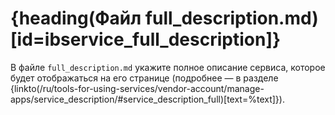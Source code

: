 # {heading(Файл full_description.md)[id=ibservice_full_description]}

В файле `full_description.md` укажите полное описание сервиса, которое будет отображаться на его странице (подробнее — в разделе {linkto(/ru/tools-for-using-services/vendor-account/manage-apps/service_description/#service_description_full)[text=%text]}).
